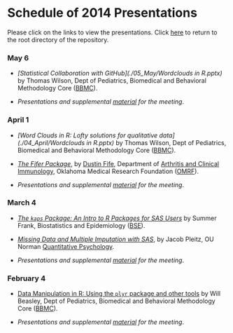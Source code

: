 Schedule of 2014 Presentations
============

Please click on the links to view the presentations. Click [here](./../) to return to the root directory of the repository.
### May 6
 * *[Statistical Collaboration with GitHub](./05_May/Wordclouds in R.pptx)* by Thomas Wilson, Dept of Pediatrics, Biomedical and Behavioral Methodology Core ([BBMC](http://ouhsc.edu/BBMC/)).
 
 * *Presentations and supplemental [material](./05_May/) for the meeting*.
 
### April 1
 * *[Word Clouds in R: Lofty solutions for qualitative data](./04_April/Wordclouds in R.pptx)* by Thomas Wilson, Dept of Pediatrics, Biomedical and Behavioral Methodology Core ([BBMC](http://ouhsc.edu/BBMC/)).
 * *[The Fifer Package](https://github.com/dustinfife/fifer)*, by [Dustin Fife](https://github.com/dustinfife/fifer), Department of [Arthritis and Clinical Immunology](http://omrf.org/programs/arthritis-clinical-immunology-research-program/), Oklahoma Medical Research Foundation ([OMRF](http://omrf.org/)).
 
 * *Presentations and supplemental [material](./04_April/) for the meeting*.
 
### March 4
 * *[The `kaps` Package: An Intro to R Packages for SAS Users](./03_March/FrankAnIntroToRPackagesForSasUsers-2014-03.pptx)* by Summer Frank, Biostatistics and Epidemiology ([BSE](http://coph.ouhsc.edu/departments/bse/)).
 * *[Missing Data and Multiple Imputation with SAS](./03_March/PleitzProcMI-2014-03.pptx)*, by Jacob Pleitz, OU Norman [Quantitative Psychology](http://www.ou.edu/cas/psychology/people/students.html).
 
 * *Presentations and supplemental [material](./03_March/) for the meeting*.
 
### February 4 
 * [Data Manipulation in R: Using the `plyr` package and other tools](http://htmlpreview.github.io/?https://raw.github.com/OuhscBbmc/StatisticalComputing/master/2014_Presentations/02_February/BeasleyScugPlyr2013-02.html#/) by Will Beasley, Dept of Pediatrics, Biomedical and Behavioral Methodology Core ([BBMC](http://ouhsc.edu/BBMC/)).

 * *Presentations and supplemental [material](./02_February/) for the meeting*.
